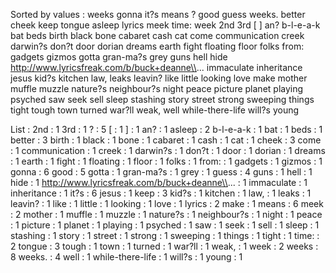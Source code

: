 Sorted by values :
weeks gonna it?s means ? good guess weeks. better cheek keep tongue asleep lyrics meek time: week 2nd 3rd [ ] an? b-l-e-a-k bat beds birth black bone cabaret cash cat come communication creek darwin?s don?t door dorian dreams earth fight floating floor folks from: gadgets gizmos gotta gran-ma?s grey guns hell hide http://www.lyricsfreak.com/b/buck+deanne\\... immaculate inheritance jesus kid?s kitchen law, leaks leavin? like little looking love make mother muffle muzzle nature?s neighbour?s night peace picture planet playing psyched saw seek sell sleep stashing story street strong sweeping things tight tough town turned war?ll weak, well while-there-life will?s young 

List :
2nd : 1
3rd : 1
? : 5
[ : 1
] : 1
an? : 1
asleep : 2
b-l-e-a-k : 1
bat : 1
beds : 1
better : 3
birth : 1
black : 1
bone : 1
cabaret : 1
cash : 1
cat : 1
cheek : 3
come : 1
communication : 1
creek : 1
darwin?s : 1
don?t : 1
door : 1
dorian : 1
dreams : 1
earth : 1
fight : 1
floating : 1
floor : 1
folks : 1
from: : 1
gadgets : 1
gizmos : 1
gonna : 6
good : 5
gotta : 1
gran-ma?s : 1
grey : 1
guess : 4
guns : 1
hell : 1
hide : 1
http://www.lyricsfreak.com/b/buck+deanne\\... : 1
immaculate : 1
inheritance : 1
it?s : 6
jesus : 1
keep : 3
kid?s : 1
kitchen : 1
law, : 1
leaks : 1
leavin? : 1
like : 1
little : 1
looking : 1
love : 1
lyrics : 2
make : 1
means : 6
meek : 2
mother : 1
muffle : 1
muzzle : 1
nature?s : 1
neighbour?s : 1
night : 1
peace : 1
picture : 1
planet : 1
playing : 1
psyched : 1
saw : 1
seek : 1
sell : 1
sleep : 1
stashing : 1
story : 1
street : 1
strong : 1
sweeping : 1
things : 1
tight : 1
time: : 2
tongue : 3
tough : 1
town : 1
turned : 1
war?ll : 1
weak, : 1
week : 2
weeks : 8
weeks. : 4
well : 1
while-there-life : 1
will?s : 1
young : 1
